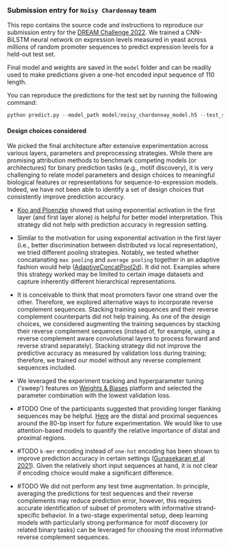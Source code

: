 ### Submission entry for `Noisy Chardonnay` team

This repo contains the source code and instructions to reproduce our submission entry for the [DREAM Challenge 2022](https://www.iscb.org/rsgdream2022). We trained a CNN-BiLSTM neural network on expression levels measured in yeast across millions of random promoter sequences to predict expression levels for a held-out test set.

Final model and weights are saved in the `model` folder and can be readily used to make predictions given a one-hot encoded input sequence of 110 length.

You can reproduce the predictions for the test set by running the following command:

```python
python predict.py --model_path model/noisy_chardonnay_model.h5 --test_seq processed/test_seq.h5 --output model/predictions.txt
```

#### Design choices considered

We picked the final architecture after extensive experimentation across various layers, parameters and preprocessing strategies. While there are promising attribution methods to benchmark competing models (or architectures) for binary prediction tasks (e.g., motif discovery), it is very challenging to relate model parameters and design choices to meaningful biological features or representations for sequence-to-expression models. Indeed, we have not been able to identify a set of design choices that consistently improve prediction accuracy.

- [Koo and Ploenzke](https://doi.org/10.1038/s42256-020-00291-x) showed that using exponential activation in the first layer (and first layer alone) is helpful for better model interpretation. This strategy did not help with prediction accuracy in regression setting.

- Similar to the motivation for using exponential activation in the first layer (i.e., better discrimination between distributed vs local representation), we tried different pooling strategies. Notably, we tested whether concatanating `max pooling` and `average pooling` together in an adaptive fashion would help ([AdaptiveConcatPool2d](https://forums.fast.ai/t/what-is-the-distinct-usage-of-the-adaptiveconcatpool2d-layer/7600)). It did not. Examples where this strategy worked may be limited to certain image datasets and capture inherently different hierarchical representations.

- It is conceivable to think that most promoters favor one strand over the other. Therefore, we explored alternative ways to incorporate reverse complement sequences. Stacking training sequences and their reverse complement counterparts did not help training. As one of the design choices, we considered augmenting the training sequences by stacking their reverse complement sequences (instead of, for example, using a reverse complement aware convolutional layers to process forward and reverse strand separately). Stacking strategy did not improve the predictive accuracy as measured by validation loss during training; therefore, we trained our model without any reverse complement sequences included. 


- We leveraged the experiment tracking and hyperparameter tuning ('sweep') features on [Weights & Biases](https://wandb.ai) platform and selected the parameter combination with the lowest validation loss.

- #TODO One of the participants suggested that providing longer flanking sequences may be helpful. [Here](https://github.com/cx0/noisy-chardonnay/blob/main/data/flanking_sequences.fa) are the distal and proximal sequences around the 80-bp insert for future experimentation. We would like to use attention-based models to quantify the relative importance of distal and proximal regions.

- #TODO `k-mer` encoding instead of `one-hot` encoding has been shown to improve prediction accuracy in certain settings ([Gunasekaran et al 2021](https://doi.org/10.1155/2021/1835056)). Given the relatively short input sequences at hand, it is not clear if encoding choice would make a significant difference.

- #TODO We did not perform any test time augmentation. In principle, averaging the predictions for test sequences and their reverse complements may reduce prediction error, however, this requires accurate identification of subset of promoters with informative strand-specific behavior. In a two-stage experimental setup, deep learning models with particularly strong performance for motif discovery (or related binary tasks) can be leveraged for choosing the most informative reverse complement sequences.
